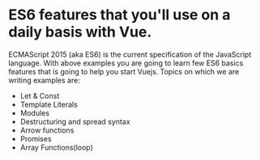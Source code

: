 # ES6 features that you'll use on a daily basis with Vue. 


ECMAScript 2015 (aka ES6) is the current specification of the JavaScript language. With above examples you are going to learn few ES6 basics features that is going to help you start Vuejs. Topics on which we are writing examples are:
- Let & Const
- Template Literals
- Modules
- Destructuring and spread syntax
- Arrow functions
- Promises
- Array Functions(loop)
